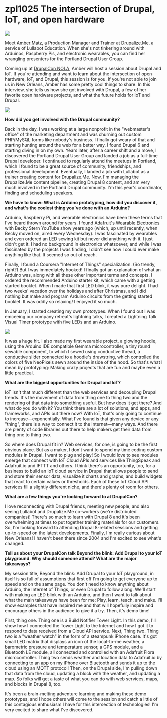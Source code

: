 zpl1025
The intersection of Drupal, IoT, and open hardware
=======================================================

![](https://opensource.com/sites/default/files/styles/image-full-size/public/images/business/drupal_blue_gray_lead.jpeg?itok=t7W_KD-D)


Meet [Amber Matz][1], a Production Manager and Trainer at [Drupalize.Me][3], a service of Lullabot Education. When she's not tinkering around with Arduinos, Raspberry Pis, and electronic wearables, you can find her wrangling presenters for the Portland Drupal User Group.

Coming up at [DrupalCon NOLA][3], Amber will host a session about Drupal and IoT. If you're attending and want to learn about the intersection of open hardware, IoT, and Drupal, this session is for you. If you're not able to join us in New Orleans, Amber has some pretty cool things to share. In this interview, she tells us how she got involved with Drupal, a few of her favorite open hardware projects, and what the future holds for IoT and Drupal.

![](https://opensource.com/sites/default/files/images/life/Interview%20banner%20Q%26A.png)

**How did you get involved with the Drupal community?**

Back in the day, I was working at a large nonprofit in the "webmaster's office" of the marketing department and was churning out custom PHP/MySQL forms like nobody's business. I finally got weary of that and starting hunting around the web for a better way. I found Drupal 6 and starting diving in on my own. Years later, after a career shift and a move, I discovered the Portland Drupal User Group and landed a job as a full-time Drupal developer. I continued to regularly attend the meetups in Portland, which I found to be a great source of community, friendships, and professional development. Eventually, I landed a job with Lullabot as a trainer creating content for Drupalize.Me. Now, I'm managing the Drupalize.Me content pipeline, creating Drupal 8 content, and am very much involved in the Portland Drupal community. I'm this year's coordinator, finding and scheduling speakers.

**We have to know: What is Arduino prototyping, how did you discover it, and what's the coolest thing you've done with an Arduino?**

Arduino, Raspberry Pi, and wearable electronics have been these terms that I've heard thrown around for years. I found [Adafruit's Wearable Electronics][4] with Becky Stern YouTube show years ago (which, up until recently, when Becky moved on, aired every Wednesday). I was fascinated by wearables and even ordered an LED sewing kit but never did anything with it. I just didn't get it. I had no background in electronics whatsoever, and while I was fascinated by the projects I was finding, I didn't see how I could ever make anything like that. It seemed so out of reach.

Finally, I found a Coursera "Internet of Things" specialization. (So trendy, right?) But I was immediately hooked! I finally got an explanation of what an Arduino was, along with all these other important terms and concepts. I ordered the recommended Arduino starter kit, which came with a getting started booklet. When I made that first LED blink, it was pure delight. I had two weeks' vacation over the holidays and after Christmas, and I did nothing but make and program Arduino circuits from the getting started booklet. It was oddly so relaxing! I enjoyed it so much.

In January, I started creating my own prototypes. When I found out I was emceeing our company retreat's lightning talks, I created a Lightning Talk Visual Timer prototype with five LEDs and an Arduino.

![](https://opensource.com/sites/default/files/resize/amber-arduino-lightning-talk-timer-400x400.jpg)

It was a huge hit. I also made my first wearable project, a glowing hoodie, using the Arduino IDE compatible Gemma microcontroller, a tiny round sewable component, to which I sewed using conductive thread, a conductive slider connected to a hoodie's drawstring, which controlled the colors of five NeoPixels sewn around the inside of the hood. So that's what I mean by prototyping: Making crazy projects that are fun and maybe even a little practical.

**What are the biggest opportunities for Drupal and IoT?**

IoT isn't that much different than the web services and decoupling Drupal trends. It's the movement of data from thing one to thing two and the rendering of that data into something useful. But how does it get there? And what do you do with it? You think there are a lot of solutions, and apps, and frameworks, and APIs out there now? With IoT, that's only going to continue to increase—exponentially. What I've found is that given any device or any "thing", there is a way to connect it to the Internet—many ways. And there are plenty of code libraries out there to help makers get their data from thing one to thing two.

So where does Drupal fit in? Web services, for one, is going to be the first obvious place. But as a maker, I don't want to spend my time coding custom modules in Drupal. I want to plug and play! So I would love to see modules emerge that connect with IoT Cloud APIs and services like ThingSpeak and Adafruit.io and IFTTT and others. I think there's an opportunity, too, for a business to build an IoT cloud service in Drupal that allows people to send and store their sensor data, visualize it charts and graphs, and build widgets that react to certain values or thresholds. Each of these IoT Cloud API services fill a slightly different niche, and there's plenty of room for others.

**What are a few things you're looking forward to at DrupalCon?**

I love reconnecting with Drupal friends, meeting new people, and also seeing Lullabot and Drupalize.Me co-workers (we're distributed companies)! There's so much to learn with Drupal 8 and it's been overwhelming at times to put together training materials for our customers. So, I'm looking forward to attending Drupal 8-related sessions and getting up-to-speed on the latest developments. Finally, I'm really curious about New Orleans! I haven't been there since 2004 and I'm excited to see what's changed.

**Tell us about your DrupalCon talk Beyond the blink: Add Drupal to your IoT playground. Why should someone attend? What are the major takeaways?**

My session title, Beyond the blink: Add Drupal to your IoT playground, in itself is so full of assumptions that first off I'm going to get everyone up to speed and on the same page. You don't need to know anything about Arduino, the Internet of Things, or even Drupal to follow along. We'll start with making an LED blink with an Arduino, and then I want to talk about what the main takeaways have been for me: Play, learn, teach, and make. I'll show examples that have inspired me and that will hopefully inspire and encourage others in the audience to give it a try. Then, it's demo time!

First, thing one. Thing one is a Build Notifier Tower Light. In this demo, I'll show how I connected the Tower Light to the Internet and how I got it to respond to data received from a Cloud API service. Next, Thing two. Thing two is a "weather watch" in the form of a steampunk iPhone case. It's got small LED matrix that displays an icon of the local-to-me weather, a barometric pressure and temperature sensor, a GPS module, and a Bluetooth LE module, all connected and controlled with an Adafruit Flora microcontroller. Thing two sends weather and location data to Adafruit.io by connecting to an app on my iPhone over Bluetooth and sends it up to the cloud using an MQTT protocol! Then, on the Drupal side, I'm pulling down that data from the cloud, updating a block with the weather, and updating a map. So folks will get a taste of what you can do with web services, maps, and blocks in Drupal 8, too.

It's been a brain-melting adventure learning and making these demo prototypes, and I hope others will come to the session and catch a little of this contagious enthusiasm I have for this intersection of technologies! I'm very excited to share what I've discovered.



[1]: https://www.drupal.org/u/amber-himes-matz
[2]: https://drupalize.me/
[3]: https://events.drupal.org/neworleans2016/
[4]: https://www.adafruit.com/beckystern
